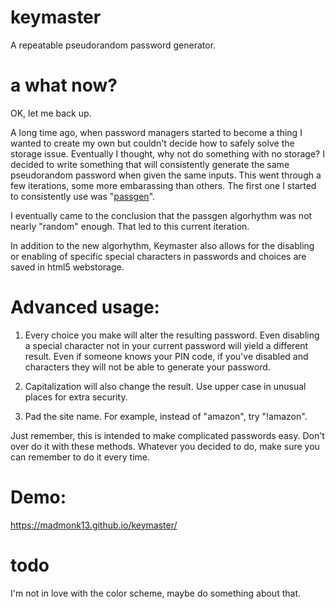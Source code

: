 # keymaster
A repeatable pseudorandom password generator.  

# a what now?

OK, let me back up.

A long time ago, when password managers started to become a thing I wanted to create my own but couldn't decide how to safely solve the storage issue.  Eventually I thought, why not do something with no storage?  I decided to write something that will consistently generate the same pseudorandom password when given the same inputs.  This went through a few iterations, some more embarassing than others.  The first one I started to consistently use was "<a href='https://github.com/madmonk13/passgen'>passgen</a>".

I eventually came to the conclusion that the passgen algorhythm was not nearly "random" enough.  That led to this current iteration.

In addition to the new algorhythm, Keymaster also allows for the disabling or enabling of specific special characters in passwords and choices are saved in html5 webstorage.

# Advanced usage:

1. Every choice you make will alter the resulting password.  Even disabling a special character not in your current password will yield a different result.  Even if someone knows your PIN code, if you've disabled and characters they will not be able to generate your password.

2. Capitalization will also change the result.  Use upper case in unusual places for extra security.

3. Pad the site name.  For example, instead of "amazon", try "!amazon".

Just remember, this is intended to make complicated passwords easy.  Don't over do it with these methods.  Whatever you decided to do, make sure you can remember to do it every time.

# Demo:
https://madmonk13.github.io/keymaster/

# todo
I'm not in love with the color scheme, maybe do something about that.
